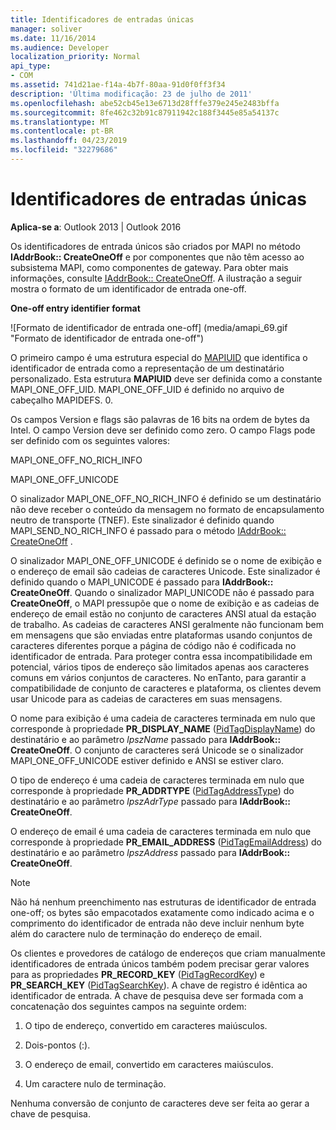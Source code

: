 ```yaml
---
title: Identificadores de entradas únicas
manager: soliver
ms.date: 11/16/2014
ms.audience: Developer
localization_priority: Normal
api_type:
- COM
ms.assetid: 741d21ae-f14a-4b7f-80aa-91d0f0ff3f34
description: 'Última modificação: 23 de julho de 2011'
ms.openlocfilehash: abe52cb45e13e6713d28fffe379e245e2483bffa
ms.sourcegitcommit: 8fe462c32b91c87911942c188f3445e85a54137c
ms.translationtype: MT
ms.contentlocale: pt-BR
ms.lasthandoff: 04/23/2019
ms.locfileid: "32279686"
---
```

# <a name="one-off-entry-identifiers"></a>Identificadores de entradas únicas
  
**Aplica-se a**: Outlook 2013 | Outlook 2016 
  
Os identificadores de entrada únicos são criados por MAPI no método **IAddrBook:: CreateOneOff** e por componentes que não têm acesso ao subsistema MAPI, como componentes de gateway. Para obter mais informações, consulte [IAddrBook:: CreateOneOff](iaddrbook-createoneoff.md). A ilustração a seguir mostra o formato de um identificador de entrada one-off.
  
**One-off entry identifier format**
  
![Formato de identificador de entrada one-off] (media/amapi_69.gif "Formato de identificador de entrada one-off")
  
O primeiro campo é uma estrutura especial do [MAPIUID](mapiuid.md) que identifica o identificador de entrada como a representação de um destinatário personalizado. Esta estrutura **MAPIUID** deve ser definida como a constante MAPI_ONE_OFF_UID. MAPI_ONE_OFF_UID é definido no arquivo de cabeçalho MAPIDEFS. 0. 
  
Os campos Version e flags são palavras de 16 bits na ordem de bytes da Intel. O campo Version deve ser definido como zero. O campo Flags pode ser definido com os seguintes valores:
  
MAPI_ONE_OFF_NO_RICH_INFO
  
MAPI_ONE_OFF_UNICODE
  
O sinalizador MAPI_ONE_OFF_NO_RICH_INFO é definido se um destinatário não deve receber o conteúdo da mensagem no formato de encapsulamento neutro de transporte (TNEF). Este sinalizador é definido quando MAPI_SEND_NO_RICH_INFO é passado para o método [IAddrBook:: CreateOneOff](iaddrbook-createoneoff.md) . 
  
O sinalizador MAPI_ONE_OFF_UNICODE é definido se o nome de exibição e o endereço de email são cadeias de caracteres Unicode. Este sinalizador é definido quando o MAPI_UNICODE é passado para **IAddrBook:: CreateOneOff**. Quando o sinalizador MAPI_UNICODE não é passado para **CreateOneOff**, o MAPI pressupõe que o nome de exibição e as cadeias de endereço de email estão no conjunto de caracteres ANSI atual da estação de trabalho. As cadeias de caracteres ANSI geralmente não funcionam bem em mensagens que são enviadas entre plataformas usando conjuntos de caracteres diferentes porque a página de código não é codificada no identificador de entrada. Para proteger contra essa incompatibilidade em potencial, vários tipos de endereço são limitados apenas aos caracteres comuns em vários conjuntos de caracteres. No enTanto, para garantir a compatibilidade de conjunto de caracteres e plataforma, os clientes devem usar Unicode para as cadeias de caracteres em suas mensagens.
  
O nome para exibição é uma cadeia de caracteres terminada em nulo que corresponde à propriedade **PR_DISPLAY_NAME** ([PidTagDisplayName](pidtagdisplayname-canonical-property.md)) do destinatário e ao parâmetro _lpszName_ passado para **IAddrBook:: CreateOneOff**. O conjunto de caracteres será Unicode se o sinalizador MAPI_ONE_OFF_UNICODE estiver definido e ANSI se estiver claro. 
  
O tipo de endereço é uma cadeia de caracteres terminada em nulo que corresponde à propriedade **PR_ADDRTYPE** ([PidTagAddressType](pidtagaddresstype-canonical-property.md)) do destinatário e ao parâmetro _lpszAdrType_ passado para **IAddrBook:: CreateOneOff**. 
  
O endereço de email é uma cadeia de caracteres terminada em nulo que corresponde à propriedade **PR_EMAIL_ADDRESS** ([PidTagEmailAddress](pidtagemailaddress-canonical-property.md)) do destinatário e ao parâmetro _lpszAddress_ passado para **IAddrBook:: CreateOneOff**. 
  
> [!NOTE]
> Não há nenhum preenchimento nas estruturas de identificador de entrada one-off; os bytes são empacotados exatamente como indicado acima e o comprimento do identificador de entrada não deve incluir nenhum byte além do caractere nulo de terminação do endereço de email. 
  
Os clientes e provedores de catálogo de endereços que criam manualmente identificadores de entrada únicos também podem precisar gerar valores para as propriedades **PR_RECORD_KEY** ([PidTagRecordKey](pidtagrecordkey-canonical-property.md)) e **PR_SEARCH_KEY** ([PidTagSearchKey](pidtagsearchkey-canonical-property.md)). A chave de registro é idêntica ao identificador de entrada. A chave de pesquisa deve ser formada com a concatenação dos seguintes campos na seguinte ordem:
  
1. O tipo de endereço, convertido em caracteres maiúsculos.
    
2. Dois-pontos (:).
    
3. O endereço de email, convertido em caracteres maiúsculos.
    
4. Um caractere nulo de terminação.
    
Nenhuma conversão de conjunto de caracteres deve ser feita ao gerar a chave de pesquisa.
  

